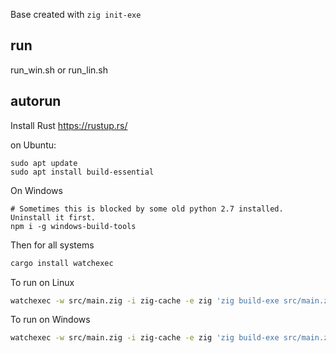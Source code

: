Base created with `zig init-exe`

## run

run_win.sh or run_lin.sh

## autorun

Install Rust https://rustup.rs/

on Ubuntu:

```
sudo apt update
sudo apt install build-essential
```

On Windows

```
# Sometimes this is blocked by some old python 2.7 installed. Uninstall it first.
npm i -g windows-build-tools
```

Then for all systems

```bash
cargo install watchexec
```

To run on Linux

```bash
watchexec -w src/main.zig -i zig-cache -e zig 'zig build-exe src/main.zig && ./main'
```

To run on Windows

```bash
watchexec -w src/main.zig -i zig-cache -e zig 'zig build-exe src/main.zig && main'
```
